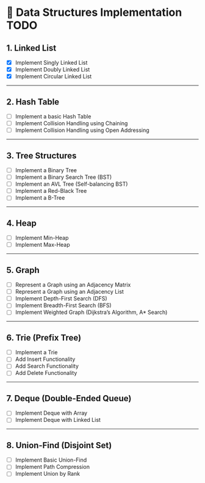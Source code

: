 # 🚀 Data Structures Implementation TODO

## 1. Linked List
- [X] Implement Singly Linked List
- [X] Implement Doubly Linked List
- [X] Implement Circular Linked List

---

## 2. Hash Table
- [ ] Implement a basic Hash Table
- [ ] Implement Collision Handling using Chaining
- [ ] Implement Collision Handling using Open Addressing

---

## 3. Tree Structures
- [ ] Implement a Binary Tree
- [ ] Implement a Binary Search Tree (BST)
- [ ] Implement an AVL Tree (Self-balancing BST)
- [ ] Implement a Red-Black Tree
- [ ] Implement a B-Tree

---

## 4. Heap
- [ ] Implement Min-Heap
- [ ] Implement Max-Heap

---

## 5. Graph
- [ ] Represent a Graph using an Adjacency Matrix
- [ ] Represent a Graph using an Adjacency List
- [ ] Implement Depth-First Search (DFS)
- [ ] Implement Breadth-First Search (BFS)
- [ ] Implement Weighted Graph (Dijkstra’s Algorithm, A* Search)

---

## 6. Trie (Prefix Tree)
- [ ] Implement a Trie
- [ ] Add Insert Functionality
- [ ] Add Search Functionality
- [ ] Add Delete Functionality

---

## 7. Deque (Double-Ended Queue)
- [ ] Implement Deque with Array
- [ ] Implement Deque with Linked List

---

## 8. Union-Find (Disjoint Set)
- [ ] Implement Basic Union-Find
- [ ] Implement Path Compression
- [ ] Implement Union by Rank
